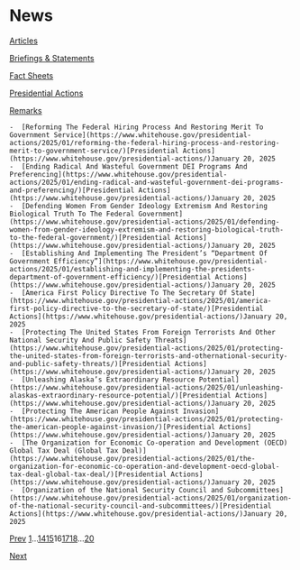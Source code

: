 # 					News				

[Articles](/articles/)

[Briefings &amp; Statements](/briefings-statements/)

[Fact Sheets](/fact-sheets/)

[Presidential Actions](/presidential-actions/)

[Remarks](/remarks/)

    -  [Reforming The Federal Hiring Process And Restoring Merit To Government Service](https://www.whitehouse.gov/presidential-actions/2025/01/reforming-the-federal-hiring-process-and-restoring-merit-to-government-service/)[Presidential Actions](https://www.whitehouse.gov/presidential-actions/)January 20, 2025 
    -  [Ending Radical And Wasteful Government DEI Programs And Preferencing](https://www.whitehouse.gov/presidential-actions/2025/01/ending-radical-and-wasteful-government-dei-programs-and-preferencing/)[Presidential Actions](https://www.whitehouse.gov/presidential-actions/)January 20, 2025 
    -  [Defending Women From Gender Ideology Extremism And Restoring Biological Truth To The Federal Government](https://www.whitehouse.gov/presidential-actions/2025/01/defending-women-from-gender-ideology-extremism-and-restoring-biological-truth-to-the-federal-government/)[Presidential Actions](https://www.whitehouse.gov/presidential-actions/)January 20, 2025 
    -  [Establishing And Implementing The President’s “Department Of Government Efficiency”](https://www.whitehouse.gov/presidential-actions/2025/01/establishing-and-implementing-the-presidents-department-of-government-efficiency/)[Presidential Actions](https://www.whitehouse.gov/presidential-actions/)January 20, 2025 
    -  [America First Policy Directive To The Secretary Of State](https://www.whitehouse.gov/presidential-actions/2025/01/america-first-policy-directive-to-the-secretary-of-state/)[Presidential Actions](https://www.whitehouse.gov/presidential-actions/)January 20, 2025 
    -  [Protecting The United States From Foreign Terrorists And Other National Security And Public Safety Threats](https://www.whitehouse.gov/presidential-actions/2025/01/protecting-the-united-states-from-foreign-terrorists-and-othernational-security-and-public-safety-threats/)[Presidential Actions](https://www.whitehouse.gov/presidential-actions/)January 20, 2025 
    -  [Unleashing Alaska’s Extraordinary Resource Potential](https://www.whitehouse.gov/presidential-actions/2025/01/unleashing-alaskas-extraordinary-resource-potential/)[Presidential Actions](https://www.whitehouse.gov/presidential-actions/)January 20, 2025 
    -  [Protecting The American People Against Invasion](https://www.whitehouse.gov/presidential-actions/2025/01/protecting-the-american-people-against-invasion/)[Presidential Actions](https://www.whitehouse.gov/presidential-actions/)January 20, 2025 
    -  [The Organization for Economic Co-operation and Development (OECD) Global Tax Deal (Global Tax Deal)](https://www.whitehouse.gov/presidential-actions/2025/01/the-organization-for-economic-co-operation-and-development-oecd-global-tax-deal-global-tax-deal/)[Presidential Actions](https://www.whitehouse.gov/presidential-actions/)January 20, 2025 
    -  [Organization of the National Security Council and Subcommittees](https://www.whitehouse.gov/presidential-actions/2025/01/organization-of-the-national-security-council-and-subcommittees/)[Presidential Actions](https://www.whitehouse.gov/presidential-actions/)January 20, 2025 

[Prev](https://www.whitehouse.gov/news/page/15/)
[1](https://www.whitehouse.gov/news/)…[14](https://www.whitehouse.gov/news/page/14/)[15](https://www.whitehouse.gov/news/page/15/)16[17](https://www.whitehouse.gov/news/page/17/)[18](https://www.whitehouse.gov/news/page/18/)…[20](https://www.whitehouse.gov/news/page/20/)

[Next](https://www.whitehouse.gov/news/page/17/)
